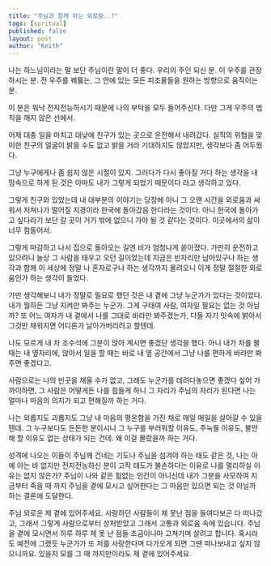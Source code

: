 ```yaml
---
title: "주님과 함께 하는 외로움..?"
tags: [spritual]
published: false
layout: post
author: "Keith"
---
```


나는 하느님이라는 말 보단 주님이란 말이 더 좋다. 우리의 주인 되신 분. 이 우주를 관장하시는 분. 전 우주를 꿰뚫는, 그 안에 있는 모든 피조물들을 원하는 방향으로 움직이는 분.

이 분은 워낙 전지전능하시기 때문에 나의 부탁을 모두 들어주신다. 다만 그게 우주의 법칙을 깨지 않은 선에서. 

어제 대충 일을 마치고 대낮에 친구가 있는 곳으로 운전해서 내려갔다. 실직의 위협을 맞이한 친구의 얼굴이 밝을 수도 없고 밝을 거라 기대하지도 않았지만, 생각보다 좀 어두웠다.

그냥 누구에게나 좀 쉽지 않은 시절이 있지. 그러다가 다시 좋아질 거다 하는 생각을 내 맘속으로 하게 된 것은 아마도 내가 그렇게 되었기 때문이다 라고 생각하고 있다.

그렇게 친구와 있었는데 내 대부분의 이야기는 당장에 아니 그 오랜 시간을 외로움과 싸워서 지쳐나가 떨어질 지경이라 한국에 돌아갔음 한다라는 것이다. 아니 한국에 돌아가고 싶다라기 보단 갈 곳이 거기 밖에 없으니 가야 될 것 같다는 것이다. 이곳에서의 삶이 너무 힘들어서.

그렇게 마감하고 나서 집으로 돌아오는 길엔 비가 엄청나게 쏟아졌다. 가만히 운전하고 있으려니 늘상 그 사람을 태우고 오던 길이었는데 지금은 빈자리만 남아있구나 하는 생각과 함께 이 세상에 정말 나 혼자로구나 하는 생각까지 몰려오니 이게 정말 절절한 외로움인가 하는 생각이 들었다.

가만 생각해보니 내가 정말로 필요로 했던 것은 내 곁에 그냥 누군가가 있다는 것이었다. 내가 뭘하든 그냥 지켜만 봐주는 누군가. 그게 구태여 사람, 여자일 필요는 없는 것 아닐까? 또 어느 여자가 내 곁에서 나를 그대로 바라만 봐주겠는가, 다들 자기 잇속에 밝아서 그것만 채워지면 어디론가 날아가버리려고 할텐데.

나도 모르게 내 차 조수석에 그분이 앉아 계시면 좋겠단 생각을 했다. 아니 내가 차를 몰 때는 내 옆자리에, 앉아서 일을 할 때는 바로 내 옆 공간에서 그냥 나를 편하게 바라만 봐주면 좋겠다고.

사람으로는 나의 빈곳을 채울 수가 없고, 그래도 누군가를 데려다놓으면 좋겠다 싶어 가까이하면, 그 사람은 어떻게든 나를 힘들게 하니 그 자리가 주님의 자리가 된다면 나는 얼마나 마음의 의지가 되고 편해질까 하는 거다. 

나는 외롭지도 괴롭지도 그냥 내 마음의 평온함을 가진 채로 매일 매일을 살아갈 수 있을텐데. 그 누구보다도 든든한 분이시니 그 누구를 부러워할 이유도, 주눅들 이유도, 불안해 할 이유도 없는 상태가 되는 건데. 왜 이걸 몰랐을까 하는 거다. 

성격에 나오는 이들이 주님께 건네는 기도나 주님을 섬겨야 하는 태도 같은 것, 나는 아예 아는 바 없지만 전지전능하신 분이 고작 태도가 불손하다는 이유로 나를 멀리하실 이유는 없지 않은가? 주님이 나와 같은 힘없는 인간이 아니신데 내가 그분을 사모하여 지금부터 죽을 때 까지 주님을 곁에 모시고 싶어한다는 그 마음만 있으면 되는 것 아닐까 하는 결론에 도달한다.

주님 외로운 제 곁에 있어주세요. 사랑하던 사람들이 제 못난 점을 들여다보곤 다 떠나갔고, 그래서 그렇게 사람으로부터 상처받았고 그래서 고통과 외로움 속에 있습니다. 주님을 곁에 모시면서 하루 하루 제 못 난 점들 조금이나마 고쳐가며 살려고 합니다. 혹시라도 예전에 그랬듯 누군가가 또 저를 사랑한다며 다가오게 되면 그땐 떠나보내고 싶지 않으니까요. 있을지 모를 그 때 까지만이라도 제 곁에 있어주세요.